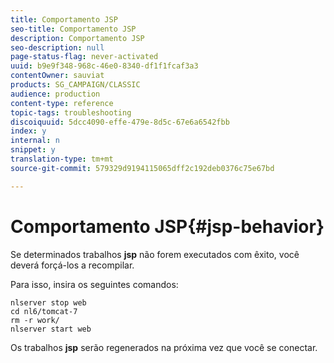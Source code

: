```yaml
---
title: Comportamento JSP
seo-title: Comportamento JSP
description: Comportamento JSP
seo-description: null
page-status-flag: never-activated
uuid: b9e9f348-968c-46e0-8340-df1f1fcaf3a3
contentOwner: sauviat
products: SG_CAMPAIGN/CLASSIC
audience: production
content-type: reference
topic-tags: troubleshooting
discoiquuid: 5dcc4090-effe-479e-8d5c-67e6a6542fbb
index: y
internal: n
snippet: y
translation-type: tm+mt
source-git-commit: 579329d9194115065dff2c192deb0376c75e67bd

---
```



# Comportamento JSP{#jsp-behavior}

Se determinados trabalhos **jsp** não forem executados com êxito, você deverá forçá-los a recompilar.

Para isso, insira os seguintes comandos:

```
nlserver stop web
cd nl6/tomcat-7
rm -r work/
nlserver start web
```

Os trabalhos **jsp** serão regenerados na próxima vez que você se conectar.
